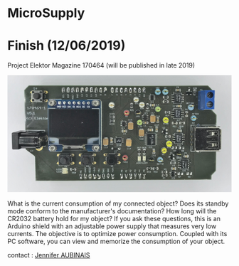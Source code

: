 # MicroSupply

# Finish (12/06/2019)


Project Elektor Magazine 170464
(will be published in late 2019)

![MicroSupply](MicroSupply.png)

What is the current consumption of my connected object? Does its standby mode conform to the manufacturer's documentation? How long will the CR2032 battery hold for my object? If you ask these questions, this is an Arduino shield with an adjustable power supply that measures very low currents. The objective is to optimize power consumption. Coupled with its PC software, you can view and memorize the consumption of your object.

contact : [Jennifer AUBINAIS](mailto:jennifer@aubinais.net) 
